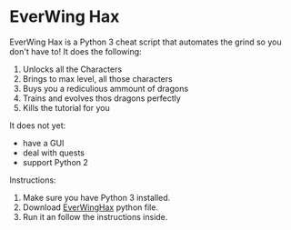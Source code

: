 # EverWing Hax
EverWing Hax is a Python 3 cheat script that automates the grind so you don't have to! It does the following:

1. Unlocks all the Characters
2. Brings to max level, all those characters
3. Buys you a rediculious ammount of dragons
4. Trains and evolves thos dragons perfectly
5. Kills the tutorial for you

It does not yet:
* have a GUI
* deal with quests
* support Python 2

Instructions:
1. Make sure you have Python 3 installed.
2. Download [EverWingHax](https://raw.githubusercontent.com/isometric/EverWingHax/master/EverWingHax.py) python file.
3. Run it an follow the instructions inside.
